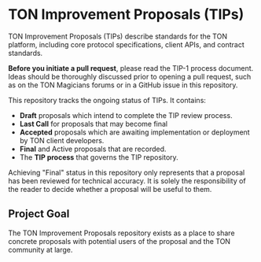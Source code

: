 # TON Improvement Proposals (TIPs)

TON Improvement Proposals (TIPs) describe standards for the TON platform, including core protocol specifications, client APIs, and contract standards.

**Before you initiate a pull request**, please read the TIP-1 process document. Ideas should be thoroughly discussed prior to opening a pull request, such as on the TON Magicians forums or in a GitHub issue in this repository.

This repository tracks the ongoing status of TIPs. It contains:

 - **Draft** proposals which intend to complete the TIP review process.
 - **Last Call** for proposals that may become final
 - **Accepted** proposals which are awaiting implementation or deployment by TON client developers.
 - **Final** and Active proposals that are recorded.
 - The **TIP process** that governs the TIP repository.

Achieving "Final" status in this repository only represents that a proposal has been reviewed for technical accuracy. It is solely the responsibility of the reader to decide whether a proposal will be useful to them.

## Project Goal

The TON Improvement Proposals repository exists as a place to share concrete proposals with potential users of the proposal and the TON community at large.